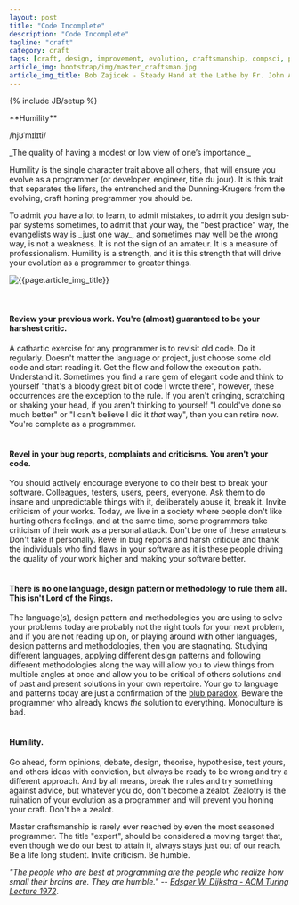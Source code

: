 ```yaml
---
layout: post
title: "Code Incomplete"
description: "Code Incomplete"
tagline: "craft"
category: craft
tags: [craft, design, improvement, evolution, craftsmanship, compsci, programming, coding]
article_img: bootstrap/img/master_craftsman.jpg
article_img_title: Bob Zajicek - Steady Hand at the Lathe by Fr. John Abraham
---
```

{% include JB/setup %}
<div class="intro">
<div class="intro-txt">
<span markdown="span">
**Humility**
</span>

/hjʊˈmɪlɪti/

<p>
<span markdown="span">_The quality of having a modest or low view of one’s importance._</span>
</p>

<p>
Humility is the single character trait above all others, that will ensure you evolve as a programmer (or developer, engineer, title du jour). It is this trait that separates the lifers, the entrenched and the Dunning-Krugers from the evolving, craft honing programmer you should be. 
</p>

<p>
To admit you have a lot to learn, to admit mistakes, to admit you design sub-par systems sometimes, to admit that your way, the "best practice" way, the evangelists way is <span markdown="span">_just one way_</span>, and sometimes may well be the wrong way, is not a weakness. It is not the sign of an amateur. It is a measure of professionalism. Humility is a strength, and it is this strength that will drive your evolution as a programmer to greater things.
</p>

</div>
<div class="intro-img-border">
<div class="intro-img-bevel">
<div class="intro-img">
<img class="article-image" title="{{page.article_img_title}}" src="{{ASSET_PATH}}/{{page.article_img}}"/>
</div>
</div>
</div>
</div>
<br/>
<br/>

#### Review your previous work. You're (almost) guaranteed to be your harshest critic.
A cathartic exercise for any programmer is to revisit old code. Do it regularly. Doesn't matter the language or project, just choose some old code and start reading it. Get the flow and follow the execution path. Understand it. Sometimes you find a rare gem of elegant code and think to yourself "that's a bloody great bit of code I wrote there", however, these occurrences are the exception to the rule. If you aren't cringing, scratching or shaking your head, if you aren't thinking to yourself "I could've done so much better" or "I can't believe I did it _that_ way", then you can retire now. You're complete as a programmer.
<br/>
<br/>

#### Revel in your bug reports, complaints and criticisms. You aren't your code.
You should actively encourage everyone to do their best to break your software. Colleagues, testers, users, peers, everyone. Ask them to do insane and unpredictable things with it, deliberately abuse it, break it. Invite criticism of your works. Today, we live in a society where people don't like hurting others feelings, and at the same time, some programmers take criticism of their work as a personal attack. Don't be one of these amateurs. Don't take it personally. Revel in bug reports and harsh critique and thank the individuals who find flaws in your software as it is these people driving the quality of your work higher and making your software better.
<br/>
<br/>

#### There is no one language, design pattern or methodology to rule them all. This isn't Lord of the Rings.
The language(s), design pattern and methodologies you are using to solve your problems today are probably not the right tools for your next problem, and if you are not reading up on, or playing around with other languages, design patterns and methodologies, then you are stagnating. Studying different languages, applying different design patterns and following different methodologies along the way will allow you to view things from multiple angles at once and allow you to be critical of others solutions and of past and present solutions in your own repertoire. Your go to language and patterns today are just a confirmation of the [blub paradox][1]. Beware the programmer who already knows _the_ solution to everything. Monoculture is bad.
<br/>
<br/>


#### Humility.
Go ahead, form opinions, debate, design, theorise, hypothesise, test yours, and others ideas with conviction, but always be ready to be wrong and try a different approach. And by all means, break the rules and try something against advice, but whatever you do, don't become a zealot. Zealotry is the ruination of your evolution as a programmer and will prevent you honing your craft. Don't be a zealot.

Master craftsmanship is rarely ever reached by even the most seasoned programmer. The title "expert", should be considered a moving target that, even though we do our best to attain it, always stays just out of our reach.
Be a life long student. Invite criticism. Be humble.

_"The people who are best at programming are the people who realize how small their brains are. They are humble."_ -- <cite>[Edsger W. Dijkstra - ACM Turing Lecture 1972][2]</cite>.



[1]:http://paulgraham.com/avg.html
[2]:http://www.cs.utexas.edu/users/EWD/transcriptions/EWD03xx/EWD340.html